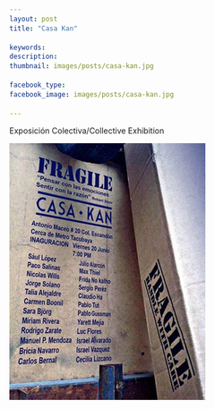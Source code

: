 ```yaml
---
layout: post
title: "Casa Kan"

keywords: 
description: 
thumbnail: images/posts/casa-kan.jpg

facebook_type: 
facebook_image: images/posts/casa-kan.jpg

---
```


Exposición Colectiva/Collective Exhibition

![casa kan](https://github.com/boonil/boonil.art/blob/gh-pages/images/posts/casa-kan.jpg?raw=true)
